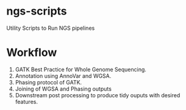 # ngs-scripts
Utility Scripts to Run NGS pipelines

# Workflow
1. GATK Best Practice for Whole Genome Sequencing.
2. Annotation using AnnoVar and WGSA.
3. Phasing protocol of GATK.
4. Joining of WGSA and Phasing outputs
5. Downstream post processing to produce tidy ouputs with desired features.

